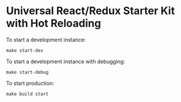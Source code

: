 # Universal React/Redux Starter Kit with Hot Reloading

To start a development instance:

```
make start-dev
```

To start a development instance with debugging:

```
make start-debug
```

To start production:

```
make build start
```
